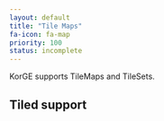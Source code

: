 ```yaml
---
layout: default
title: "Tile Maps"
fa-icon: fa-map
priority: 100
status: incomplete
---
```


KorGE supports TileMaps and TileSets.

## Tiled support
